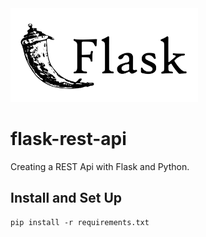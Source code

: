 <img src="https://github.com/deanhoperobertson/flask-rest-api/blob/main/flask.png" width="300"/>

# flask-rest-api
Creating a REST Api with Flask and Python.

## Install and Set Up
```
pip install -r requirements.txt
```
